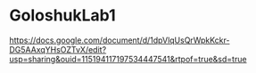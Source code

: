 # GoloshukLab1

https://docs.google.com/document/d/1dpVlqUsQrWpkKckr-DG5AAxqYHsOZTvX/edit?usp=sharing&ouid=115194117197534447541&rtpof=true&sd=true

